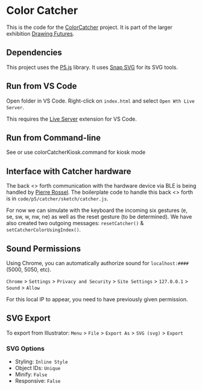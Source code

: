# Color Catcher

This is the code for the [ColorCatcher](https://github.com/SarahM1236/head-md-future-of-drawing/) project. It is part of the larger exhibition [Drawing Futures](https://github.com/abstractmachine/head-md-future-of-drawing/tree/main/expo).

## Dependencies

This project uses the [P5.js](https://p5js.org) library. It uses [Snap SVG](http://snapsvg.io) for its SVG tools.

## Run from VS Code

Open folder in VS Code. Right-click on `index.html` and select `Open Wth Live Server`.

This requires the [Live Server](https://marketplace.visualstudio.com/items?itemName=ritwickdey.LiveServer) extension for VS Code.

## Run from Command-line

See or use colorCatcherKiosk.command for kiosk mode

## Interface with Catcher hardware

The back <> forth communication with the hardware device via BLE is being handled by [Pierre Rossel](https://github.com/prossel). The boilerplate code to handle this back <> forth is in `code/p5/catcher/sketch/catcher.js`.

For now we can simulate with the keyboard the incoming six gestures (e, se, sw, w, nw, ne) as well as the reset gesture (to be determined). We have also created two outgoing messages: `resetCatcher()` & `setCatcherColorUsingIndex()`.

## Sound Permissions

Using Chrome, you can automatically authorize sound for `localhost:####` (5000, 5050, etc).

`Chrome` > `Settings` > `Privacy and Security` > `Site Settings` > `127.0.0.1` > `Sound` > `Allow`

For this local IP to appear, you need to have previously given permission.

## SVG Export

To export from Illustrator:
`Menu` > `File` > `Export As` > `SVG (svg)` > `Export`

### SVG Options

- Styling: `Inline Style`
- Object IDs: `Unique`
- Minify: `False`
- Responsive: `False`
